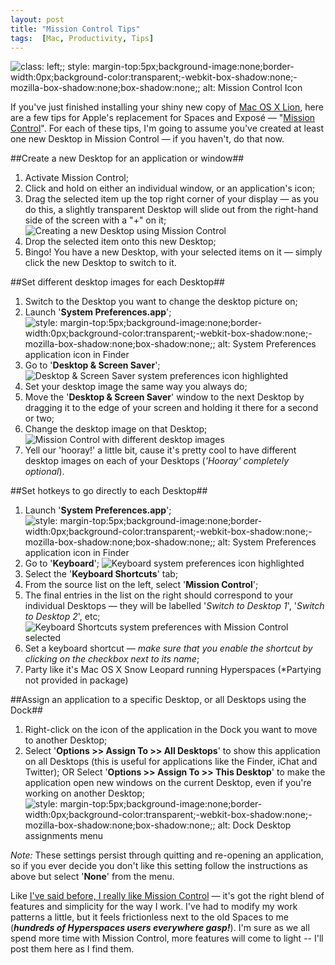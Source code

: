 ```yaml
---
layout: post
title: "Mission Control Tips"
tags:  [Mac, Productivity, Tips]
---
```


![class: left;; style: margin-top:5px;background-image:none;border-width:0px;background-color:transparent;-webkit-box-shadow:none;-mozilla-box-shadow:none;box-shadow:none;; alt: Mission Control Icon](http://static.tonyarnold.com/missioncontrolicon-1311311856.png)

If you've just finished installing your shiny new copy of [Mac OS X Lion][1], here are a few tips for Apple's replacement for Spaces and Exposé — "[Mission Control][2]". For each of these tips, I'm going to assume you've created at least one new Desktop in Mission Control — if you haven't, do that now.

##Create a new Desktop for an application or window##

1. Activate Mission Control;
2. Click and hold on either an individual window, or an application's icon;
3. Drag the selected item up the top right corner of your display — as you do this, a slightly transparent Desktop will slide out from the right-hand side of the screen with a "+" on it;
    ![Creating a new Desktop using Mission Control](http://static.tonyarnold.com/createdesktop-1311313098.png)
4. Drop the selected item onto this new Desktop;
5. Bingo! You have a new Desktop, with your selected items on it — simply click the new Desktop to switch to it.

##Set different desktop images for each Desktop##

1. Switch to the Desktop you want to change the desktop picture on;
2. Launch '**System Preferences.app**';
    ![style: margin-top:5px;background-image:none;border-width:0px;background-color:transparent;-webkit-box-shadow:none;-mozilla-box-shadow:none;box-shadow:none;; alt: System Preferences application icon in Finder](http://static.tonyarnold.com/sysprefsappicon-1311313183.png)
3. Go to '**Desktop & Screen Saver**';
    ![Desktop & Screen Saver system preferences icon highlighted](http://static.tonyarnold.com/desktopsysprefs-1311313127.png)
4. Set your desktop image the same way you always do;
5. Move the '**Desktop & Screen Saver**' window to the next Desktop by dragging it to the edge of your screen and holding it there for a second or two;
6. Change the desktop image on that Desktop;
    ![Mission Control with different desktop images](http://static.tonyarnold.com/mcdesktoppics-1311314159.png)
7. Yell our 'hooray!' a little bit, cause it's pretty cool to have different desktop images on each of your Desktops (*'Hooray' completely optional*).

##Set hotkeys to go directly to each Desktop##

1. Launch '**System Preferences.app**';
    ![style: margin-top:5px;background-image:none;border-width:0px;background-color:transparent;-webkit-box-shadow:none;-mozilla-box-shadow:none;box-shadow:none;; alt: System Preferences application icon in Finder](http://static.tonyarnold.com/sysprefsappicon-1311313183.png)
2. Go to '**Keyboard**';
   ![Keyboard system preferences icon highlighted](http://static.tonyarnold.com/keyboardsysprefs-1311313159.png)
3. Select the '**Keyboard Shortcuts**' tab;
4. From the source list on the left, select '**Mission Control**';
5. The final entries in the list on the right should correspond to your individual Desktops — they will be labelled '*Switch to Desktop 1*', '*Switch to Desktop 2*', etc;
   ![Keyboard Shortcuts system preferences with Mission Control selected](http://static.tonyarnold.com/keyboardshortcuts-1311313766.png)
6. Set a keyboard shortcut — *make sure that you enable the shortcut by clicking on the checkbox next to its name*;
7. Party like it's Mac OS X Snow Leopard running Hyperspaces (*Partying not provided in package)

##Assign an application to a specific Desktop, or all Desktops using the Dock##

1. Right-click on the icon of the application in the Dock you want to move to another Desktop;
2. Select '**Options >> Assign To >> All Desktops**' to show this application on all Desktops (this is useful for applications like the Finder, iChat and Twitter); OR
    Select '**Options >> Assign To >> This Desktop**' to make the application open new windows on the current Desktop, even if you're working on another Desktop;
    ![style: margin-top:5px;background-image:none;border-width:0px;background-color:transparent;-webkit-box-shadow:none;-mozilla-box-shadow:none;box-shadow:none;; alt: Dock Desktop assignments menu](http://static.tonyarnold.com/dockassignments-1311313145.png)

*Note:* These settings persist through quitting and re-opening an application, so if you ever decide you don't like this setting follow the instructions as above but select '**None**' from the menu.

Like [I've said before, I really like Mission Control](http://thecocoabots.com/blog/post/376/) — it's got the right blend of features and simplicity for the way I work. I've had to modify my work patterns a little, but it feels frictionless next to the old Spaces to me (***hundreds of Hyperspaces users everywhere gasp!***). I'm sure as we all spend more time with Mission Control, more features will come to light -- I'll post them here as I find them.

 [1]: http://www.apple.com/macosx/
 [2]: http://www.apple.com/macosx/whats-new/mission-control.html